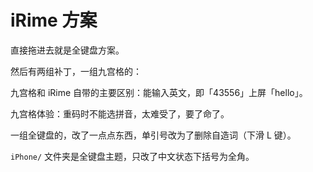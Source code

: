 # iRime 方案

直接拖进去就是全键盘方案。



然后有两组补丁，一组九宫格的：

九宫格和 iRime 自带的主要区别：能输入英文，即「43556」上屏「hello」。

九宫格体验：重码时不能选拼音，太难受了，要了命了。



一组全键盘的，改了一点点东西，单引号改为了删除自造词（下滑 L 键）。

`iPhone/` 文件夹是全键盘主题，只改了中文状态下括号为全角。
